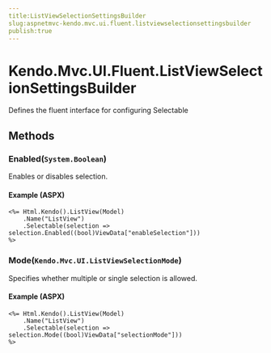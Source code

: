 ```yaml
---
title:ListViewSelectionSettingsBuilder
slug:aspnetmvc-kendo.mvc.ui.fluent.listviewselectionsettingsbuilder
publish:true
---
```


# Kendo.Mvc.UI.Fluent.ListViewSelectionSettingsBuilder
Defines the fluent interface for configuring Selectable



## Methods

### Enabled(`System.Boolean`)
Enables or disables selection.




#### Example (ASPX)
    <%= Html.Kendo().ListView(Model)
        .Name("ListView")
        .Selectable(selection => selection.Enabled((bool)ViewData["enableSelection"]))
    %>


### Mode(`Kendo.Mvc.UI.ListViewSelectionMode`)
Specifies whether multiple or single selection is allowed.




#### Example (ASPX)
    <%= Html.Kendo().ListView(Model)
        .Name("ListView")
        .Selectable(selection => selection.Mode((bool)ViewData["selectionMode"]))
    %>



